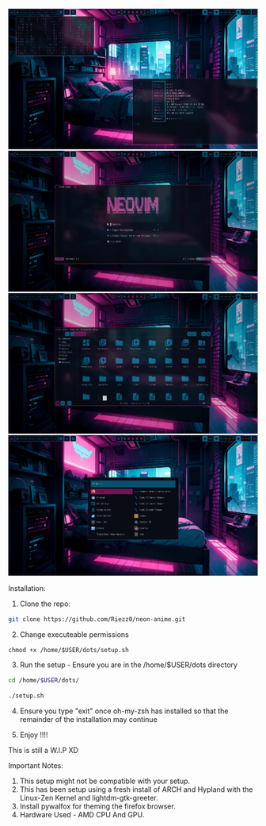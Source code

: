 ![Alt Text](./screendumps/2025-08-03-071749_hyprshot.png)
![Alt Text](./screendumps/2025-08-03-071836_hyprshot.png)
![Alt Text](./screendumps/2025-08-03-071854_hyprshot.png)
![Alt Text](./screendumps/2025-08-03-071916_hyprshot.png)

Installation:

1. Clone the repo: 
```bash
git clone https://github.com/Riezz0/neon-anime.git
```
2. Change executeable permissions
```
chmod +x /home/$USER/dots/setup.sh
```

3. Run the setup - Ensure you are in the /home/$USER/dots directory
```bash
cd /home/$USER/dots/ 
```
```bash
./setup.sh
```

4. Ensure you type "exit" once oh-my-zsh has installed so that the remainder of the installation may continue

5. Enjoy !!!!

This is still a W.I.P XD

Important Notes:

1. This setup might not be compatible with your setup. 
2. This has been setup using a fresh install of ARCH and Hypland with the Linux-Zen Kernel and lightdm-gtk-greeter.
3. Install pywalfox for theming the firefox browser.
4. Hardware Used - AMD CPU And GPU.

